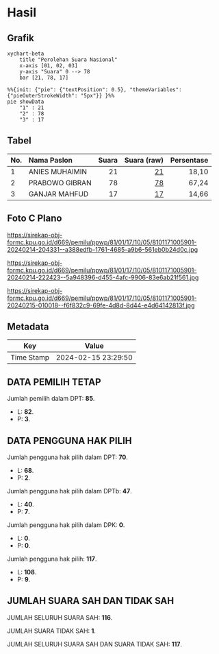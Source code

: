 # Hasil

## Grafik

```mermaid
xychart-beta
    title "Perolehan Suara Nasional"
    x-axis [01, 02, 03]
    y-axis "Suara" 0 --> 78
    bar [21, 78, 17]
```

```mermaid
%%{init: {"pie": {"textPosition": 0.5}, "themeVariables": {"pieOuterStrokeWidth": "5px"}} }%%
pie showData
    "1" : 21
    "2" : 78
    "3" : 17
```

## Tabel

| No. | Nama Paslon    | Suara | Suara (raw) | Persentase |
|:--- |:-------------- | -----:| -----------:| ----------:|
| 1   | ANIES MUHAIMIN | 21    | [21][p-1]   | 18,10      |
| 2   | PRABOWO GIBRAN | 78    | [78][p-2]   | 67,24      |
| 3   | GANJAR MAHFUD  | 17    | [17][p-3]   | 14,66      |


[p-1]: https://github.com/gigit-pemilu/pemilu-2024/blob/main/pilpres/hitung-suara/sub/81-maluku/sub/01-maluku-tengah/sub/17-kota-masohi/sub/1005-letwaru/sub/901-tps/sub/paslon-1.txt
[p-2]: https://github.com/gigit-pemilu/pemilu-2024/blob/main/pilpres/hitung-suara/sub/81-maluku/sub/01-maluku-tengah/sub/17-kota-masohi/sub/1005-letwaru/sub/901-tps/sub/paslon-2.txt
[p-3]: https://github.com/gigit-pemilu/pemilu-2024/blob/main/pilpres/hitung-suara/sub/81-maluku/sub/01-maluku-tengah/sub/17-kota-masohi/sub/1005-letwaru/sub/901-tps/sub/paslon-3.txt

## Foto C Plano

https://sirekap-obj-formc.kpu.go.id/d669/pemilu/ppwp/81/01/17/10/05/8101171005901-20240214-204331--a388edfb-1761-4685-a9b6-561eb0b24d0c.jpg

https://sirekap-obj-formc.kpu.go.id/d669/pemilu/ppwp/81/01/17/10/05/8101171005901-20240214-222423--5a948396-d455-4afc-9906-83e6ab21f561.jpg

https://sirekap-obj-formc.kpu.go.id/d669/pemilu/ppwp/81/01/17/10/05/8101171005901-20240215-010018--f6f832c9-69fe-4d8d-8d44-e4d64142813f.jpg


## Metadata

| Key        | Value               |
| ---------- | ------------------- |
| Time Stamp | 2024-02-15 23:29:50 |


## DATA PEMILIH TETAP

Jumlah pemilih dalam DPT: **85**.
 * L: **82**.
 * P: **3**.

## DATA PENGGUNA HAK PILIH

Jumlah pengguna hak pilih dalam DPT: **70**.
 * L: **68**.
 * P: **2**.

Jumlah pengguna hak pilih dalam DPTb: **47**.
 * L: **40**.
 * P: **7**.

Jumlah pengguna hak pilih dalam DPK: **0**.
 * L: **0**.
 * P: **0**.

Jumlah pengguna hak pilih: **117**.
 * L: **108**.
 * P: **9**.

## JUMLAH SUARA SAH DAN TIDAK SAH

JUMLAH SELURUH SUARA SAH: **116**.

JUMLAH SUARA TIDAK SAH: **1**.

JUMLAH SELURUH SUARA SAH DAN SUARA TIDAK SAH: **117**.


